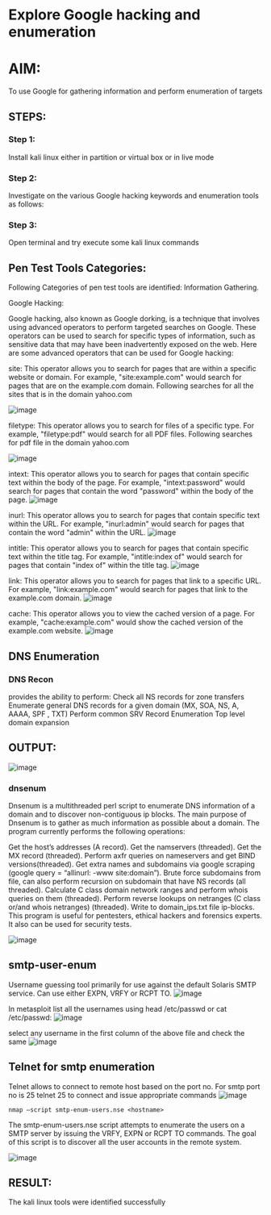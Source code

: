 # Explore Google hacking and enumeration 

# AIM:

To use Google for gathering information and perform enumeration of targets

## STEPS:

### Step 1:

Install kali linux either in partition or virtual box or in live mode

### Step 2:

Investigate on the various Google hacking keywords and enumeration tools as follows:


### Step 3:
Open terminal and try execute some kali linux commands

## Pen Test Tools Categories:  

Following Categories of pen test tools are identified:
Information Gathering.

Google Hacking:

Google hacking, also known as Google dorking, is a technique that involves using advanced operators to perform targeted searches on Google. These operators can be used to search for specific types of information, such as sensitive data that may have been inadvertently exposed on the web. Here are some advanced operators that can be used for Google hacking:

site: This operator allows you to search for pages that are within a specific website or domain. For example, "site:example.com" would search for pages that are on the example.com domain.
Following searches for all the sites that is in the domain yahoo.com

![image](https://github.com/Hariharan-061102/Enumeration/assets/93427270/924942f8-3bac-4d7f-9e66-25a216c781a0)

filetype: This operator allows you to search for files of a specific type. For example, "filetype:pdf" would search for all PDF files.
Following searches for pdf file in the domain yahoo.com

![image](https://github.com/Hariharan-061102/Enumeration/assets/93427270/94d5a3c3-752b-4e44-a5c1-279e60c58c12)

intext: This operator allows you to search for pages that contain specific text within the body of the page. For example, "intext:password" would search for pages that contain the word "password" within the body of the page.
![image](https://github.com/Hariharan-061102/Enumeration/assets/93427270/23452fa1-e224-4202-b948-555904b41c97)

inurl: This operator allows you to search for pages that contain specific text within the URL. For example, "inurl:admin" would search for pages that contain the word "admin" within the URL.
![image](https://github.com/Hariharan-061102/Enumeration/assets/93427270/ec397d49-2e9e-4819-9f7f-9e19bfc5975f)

intitle: This operator allows you to search for pages that contain specific text within the title tag. For example, "intitle:index of" would search for pages that contain "index of" within the title tag.
![image](https://github.com/Hariharan-061102/Enumeration/assets/93427270/d2f2d985-edaa-4602-867f-f43b8be7deb5)

link: This operator allows you to search for pages that link to a specific URL. For example, "link:example.com" would search for pages that link to the example.com domain.
![image](https://github.com/Hariharan-061102/Enumeration/assets/93427270/4541325a-afa8-4246-98b9-6c4a96ae1fa3)

cache: This operator allows you to view the cached version of a page. For example, "cache:example.com" would show the cached version of the example.com website.
![image](https://github.com/Hariharan-061102/Enumeration/assets/93427270/55597f22-dd3f-4e6d-99b0-4e884a7f159d)

 
## DNS Enumeration


### DNS Recon
provides the ability to perform:
Check all NS records for zone transfers
Enumerate general DNS records for a given domain (MX, SOA, NS, A, AAAA, SPF , TXT)
Perform common SRV Record Enumeration
Top level domain expansion

## OUTPUT:
![image](https://github.com/Hariharan-061102/Enumeration/assets/93427270/915eddf7-336b-4f0c-983c-220cf4d898fc)



### dnsenum
Dnsenum is a multithreaded perl script to enumerate DNS information of a domain and to discover non-contiguous ip blocks. The main purpose of Dnsenum is to gather as much information as possible about a domain. The program currently performs the following operations:

Get the host’s addresses (A record).
Get the namservers (threaded).
Get the MX record (threaded).
Perform axfr queries on nameservers and get BIND versions(threaded).
Get extra names and subdomains via google scraping (google query = “allinurl: -www site:domain”).
Brute force subdomains from file, can also perform recursion on subdomain that have NS records (all threaded).
Calculate C class domain network ranges and perform whois queries on them (threaded).
Perform reverse lookups on netranges (C class or/and whois netranges) (threaded).
Write to domain_ips.txt file ip-blocks.
This program is useful for pentesters, ethical hackers and forensics experts. It also can be used for security tests.

![image](https://github.com/Hariharan-061102/Enumeration/assets/93427270/b4b2eefe-41f4-4a31-8054-5f2f59abe6cf)


## smtp-user-enum
Username guessing tool primarily for use against the default Solaris SMTP service. Can use either EXPN, VRFY or RCPT TO.
![image](https://github.com/Hariharan-061102/Enumeration/assets/93427270/73dbf24d-0da9-4063-9a4b-0f8dc3b8e5da)


In metasploit list all the usernames using head /etc/passwd or cat /etc/passwd:
![image](https://github.com/Hariharan-061102/Enumeration/assets/93427270/0d24fa55-e177-4b1f-9cbc-7056af4a311a)

select any username in the first column of the above file and check the same
![image](https://github.com/Hariharan-061102/Enumeration/assets/93427270/1ba38355-f6f0-47c0-b6c5-0471bbdfa536)


## Telnet for smtp enumeration
Telnet allows to connect to remote host based on the port no. For smtp port no is 25
telnet <host address> 25 to connect
and issue appropriate commands
![image](https://github.com/Hariharan-061102/Enumeration/assets/93427270/180b44ca-5324-4ede-94d7-cec1de342ee9)


```
nmap –script smtp-enum-users.nse <hostname>
```
The smtp-enum-users.nse script attempts to enumerate the users on a SMTP server by issuing the VRFY, EXPN or RCPT TO commands. The goal of this script is to discover all the user accounts in the remote system.

![image](https://github.com/Hariharan-061102/Enumeration/assets/93427270/7e50ce53-0504-47c5-a673-9d5b9a35a8b3)


## RESULT:
The kali linux tools were identified successfully
